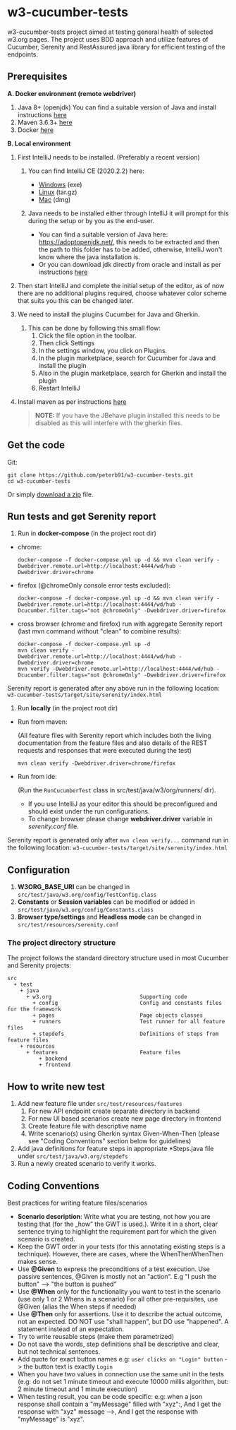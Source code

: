 # w3-cucumber-tests

w3-cucumber-tests project aimed at testing general health of selected w3.org pages.
The project uses BDD approach and utilize features of Cucumber, Serenity and RestAssured java library for efficient testing of the endpoints.

## Prerequisites

**A. Docker environment (remote webdriver)**

1. Java 8+ (openjdk) You can find a suitable version of Java and install instructions [here](https://docs.oracle.com/en/java/javase/15/install/)
1. Maven 3.6.3+ [here](https://maven.apache.org/install.html)
1. Docker [here](https://docs.docker.com/get-docker/)

**B. Local environment**

1. First IntelliJ needs to be installed. (Preferably a recent version)
    1. You can find IntelliJ CE (2020.2.2) here:
        - [Windows](https://download.jetbrains.com/idea/ideaIC-2020.2.2.exe) (exe)
        - [Linux](https://download.jetbrains.com/idea/ideaIC-2020.2.2.tar.gz) (tar.gz)
        - [Mac](https://download.jetbrains.com/idea/ideaIC-2020.2.2.dmg) (dmg)

    1. Java needs to be installed either through IntelliJ it will prompt for this during the setup or by you as the end-user.
        - You can find a suitable version of Java here: https://adoptopenjdk.net/, this needs to be extracted and then the path to this folder has to be added, otherwise, IntelliJ won't know where the java installation is.
        - Or you can download jdk directly from oracle and install as per instructions [here](https://docs.oracle.com/en/java/javase/15/install/)
1. Then start IntelliJ and complete the initial setup of the editor, as of now there are no additional plugins required, choose whatever color scheme that suits you this can be changed later.

1. We need to install the plugins Cucumber for Java and Gherkin.
    1. This can be done by following this small flow:
        1. Click the file option in the toolbar.
        1. Then click Settings
        1. In the settings window, you click on Plugins.
        1. In the plugin marketplace, search for Cucumber for Java and install the plugin
        1. Also in the plugin marketplace, search for Gherkin and install the plugin
        1. Restart IntelliJ
1. Install maven as per instructions [here](https://maven.apache.org/install.html)

   > **NOTE:** If you have the JBehave plugin installed this needs to be disabled as this will interfere with the gherkin files.

## Get the code

Git:

    git clone https://github.com/peterb91/w3-cucumber-tests.git
    cd w3-cucumber-tests


Or simply [download a zip](https://github.com/peterb91/w3-cucumber-tests/archive/refs/heads/main.zip) file.

## Run tests and get Serenity report

1. Run in **docker-compose** (in the project root dir)
  - chrome:
    ```
    docker-compose -f docker-compose.yml up -d && mvn clean verify -Dwebdriver.remote.url=http://localhost:4444/wd/hub -Dwebdriver.driver=chrome
    ```
  - firefox (@chromeOnly console error tests excluded):
    ```
    docker-compose -f docker-compose.yml up -d && mvn clean verify -Dwebdriver.remote.url=http://localhost:4444/wd/hub -Dcucumber.filter.tags="not @chromeOnly" -Dwebdriver.driver=firefox
    ```
  - cross browser (chrome and firefox) run with aggregate Serenity report (last mvn command without "clean" to combine results):
    ```
    docker-compose -f docker-compose.yml up -d
    mvn clean verify -Dwebdriver.remote.url=http://localhost:4444/wd/hub -Dwebdriver.driver=chrome
    mvn verify -Dwebdriver.remote.url=http://localhost:4444/wd/hub -Dcucumber.filter.tags="not @chromeOnly" -Dwebdriver.driver=firefox
    ```

Serenity report is generated after any above run in the following location: `w3-cucumber-tests/target/site/serenity/index.html`

1. Run **locally** (in the project root dir)
  - Run from maven:
    
    (All feature files with Serenity report  which includes both the living documentation from the feature files
    and also details of the REST requests and responses that were executed during the test)
    ```
    mvn clean verify -Dwebdriver.driver=chrome/firefox
    ```
  - Run from ide:
    
    (Run the `RunCucumberTest` class in src/test/java/w3/org/runners/ dir).
    - If you use IntelliJ as your editor this should be preconfigured and should exist under the run configurations.
    - To change browser please change **webdriver.driver** variable in _serenity.conf_ file.

Serenity report is generated only after `mvn clean verify...` command run in the following location: `w3-cucumber-tests/target/site/serenity/index.html`

## Configuration

1. **W3ORG_BASE_URI** can be changed in `src/test/java/w3.org/config/TestConfig.class`
1. **Constants** or **Session variables** can be modified or added in `src/test/java/w3.org/config/Constants.class`
1. **Browser type/settings** and **Headless mode** can be changed in `src/test/resources/serenity.conf`



### The project directory structure

The project follows the standard directory structure used in most Cucumber and Serenity projects:
```Gherkin
src
  + test
    + java                              
      + w3.org                            Supporting code
        + config                          Config and constants files for the framework
        + pages                           Page objects classes 
        + runners                         Test runner for all feature files
        + stepdefs                        Definitions of steps from feature files
    + resources
      + features                          Feature files 
          + backend                
          + frontend   

```

## How to write new test
1. Add new feature file under `src/test/resources/features`
    1. For new API endpoint create separate directory in backend
    1. For new UI based scenarios create new page directory in frontend
    1. Create feature file with descriptive name
    1. Write scenario(s) using Gherkin syntax Given-When-Then (please see "Coding Conventions" section below for guidelines)
2. Add java definitions for feature steps in appropriate *Steps.java file under `src/test/java/w3.org/stepdefs`
3. Run a newly created scenario to verify it works.

## Coding Conventions

Best practices for writing feature files/scenarios
- **Scenario description**: Write what you are testing, not how you are testing that (for the „how” the GWT is used.). Write it in a short, clear sentence trying to highlight the requirement part for which the given scenario is created.
- Keep the GWT order in your tests (for this annotating existing steps is a technique). However, there are cases, where the WhenThenWhenThen makes sense.
- Use **@Given** to express the preconditions of a test execution. Use passive sentences, @Given is mostly not an "action". E.g "I push the button" --> "the button is pushed"
- Use **@When** only for the functionality you want to test in the scenario (use only 1 or 2 Whens in a scenario) For all other pre-requisites, use @Given  (alias the When steps if needed)
- Use **@Then** only for assertions. Use it to describe the actual outcome, not an expected. DO NOT use "shall happen", but DO use "happened". A statement instead of an expectation.
- Try to write reusable steps (make them parametrized)
- Do not save the words, step definitions shall be descriptive and clear, but not technical sentences.
- Add quote for exact button names e.g: `user clicks on "Login" button` -> the button text is exactly `Login`
- When you have two values in connection use the same unit in the tests (e.g: do not set 1 minute timeout and execute 10000 millis algorithm, but: 2 minute timeout and 1 minute execution)
- When testing result, you can be code specific: e.g: when a json response shall contain a "myMessage" filled with "xyz":, And I get the response with "xyz" message  -->, And I get the response with "myMessage" is "xyz".